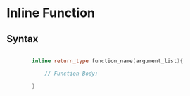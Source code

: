 # Inline Function

## Syntax

```cpp

        inline return_type function_name(argument_list){

            // Function Body;

        }

```

